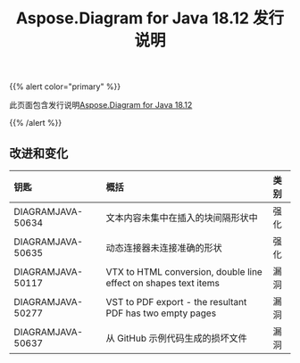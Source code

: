 ﻿---
title: Aspose.Diagram for Java 18.12 发行说明
type: docs
weight: 10
url: /zh/java/aspose-diagram-for-java-18-12-release-notes/
---
{{% alert color="primary" %}} 

此页面包含发行说明[Aspose.Diagram for Java 18.12](https://docs.aspose.com/diagram/java/aspose-diagram-for-java-18-12-release-notes/)

{{% /alert %}} 
## **改进和变化**

|**钥匙**|**概括**|**类别**|
|:- |:- |:- |
|DIAGRAMJAVA-50634|文本内容未集中在插入的块间隔形状中|强化|
|DIAGRAMJAVA-50635|动态连接器未连接准确的形状|强化|
|DIAGRAMJAVA-50117|VTX to HTML conversion, double line effect on shapes text items|漏洞|
|DIAGRAMJAVA-50277|VST to PDF export - the resultant PDF has two empty pages|漏洞|
|DIAGRAMJAVA-50637|从 GitHub 示例代码生成的损坏文件|漏洞|


